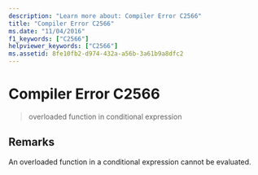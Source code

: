 ```yaml
---
description: "Learn more about: Compiler Error C2566"
title: "Compiler Error C2566"
ms.date: "11/04/2016"
f1_keywords: ["C2566"]
helpviewer_keywords: ["C2566"]
ms.assetid: 8fe10fb2-d974-432a-a56b-3a61b9a8dfc2
---
```

# Compiler Error C2566

> overloaded function in conditional expression

## Remarks

An overloaded function in a conditional expression cannot be evaluated.
